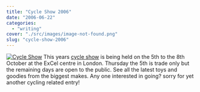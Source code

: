 ```yaml
---
title: "Cycle Show 2006"
date: "2006-06-22"
categories: 
  - "writing"
cover: "./src/images/image-not-found.png"
slug: "cycle-show-2006"
---
```


[![Cycle Show](/images/172576251_58b82ba3c9_o.gif)](http://www.flickr.com/photos/funkylarma/172576251/ "Cycle Show") This years [cycle show](http://www.cycleshow.co.uk/) is being held on the 5th to the 8th October at the ExCel centre in London. Thursday the 5th is trade only but the remaining days are open to the public. See all the latest toys and goodies from the biggest makes. Any one interested in going? sorry for yet another cycling related entry!
